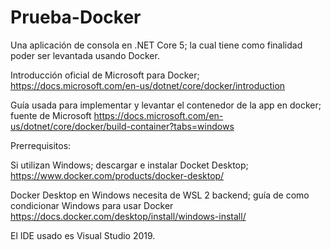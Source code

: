 # Prueba-Docker
Una aplicación de consola en .NET Core 5; la cual tiene como finalidad poder ser levantada usando Docker.

Introducción oficial de Microsoft para Docker; https://docs.microsoft.com/en-us/dotnet/core/docker/introduction

Guía usada para implementar y levantar el contenedor de la app en docker; fuente de Microsoft https://docs.microsoft.com/en-us/dotnet/core/docker/build-container?tabs=windows


Prerrequisitos:

Si utilizan Windows; descargar e instalar Docket Desktop; https://www.docker.com/products/docker-desktop/

Docker Desktop en Windows necesita de WSL 2 backend; guía de como condicionar Windows para usar Docker https://docs.docker.com/desktop/install/windows-install/

El IDE usado es Visual Studio 2019.